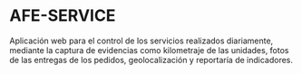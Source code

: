 # AFE-SERVICE
Aplicación web para el control de los servicios realizados diariamente, mediante la captura de evidencias como kilometraje de las unidades, fotos de las entregas de los pedidos, geolocalización y reportaría de indicadores.
